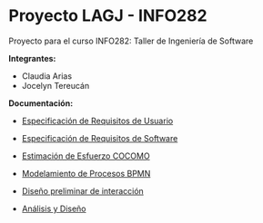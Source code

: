 # Proyecto LAGJ - INFO282 

Proyecto para el curso INFO282: Taller de Ingeniería de Software


**Integrantes:**

* Claudia Arias
* Jocelyn Tereucán 

**Documentación:**

*  [Especificación de Requisitos de Usuario](https://github.com/clfak/INFO248/blob/main/Documentaci%C3%B3n/Especificaci%C3%B3n%20de%20requisitos%20de%20usuario(ERU).pdf)

*  [Especificación de Requisitos de Software](https://github.com/clfak/INFO248/blob/main/Documentaci%C3%B3n/Especificaci%C3%B3n%20de%20requisitos%20Software(ERS).pdf)

* [Estimación de Esfuerzo COCOMO](https://github.com/clfak/LAGJ/blob/main/Documentaci%C3%B3n/Estimacion_de_Esfuerzo_LAGJ.pdf)

* [Modelamiento de Procesos BPMN](https://github.com/clfak/LAGJ/blob/main/Documentaci%C3%B3n/Procesos_BPMN/Procesos.md)

* [Diseño preliminar de interacción](https://github.com/clfak/LAGJ-TRANSPORTES/blob/main/Documentaci%C3%B3n/HCI/Informe%20C2%20Dise%C3%B1o%20Preliminar%20de%20Interacci%C3%B3n.pdf)


* [Análisis y Diseño](https://github.com/clfak/LAGJ-TRANSPORTES/blob/main/Documentaci%C3%B3n/Analisis%20y%20Dise%C3%B1o.pdf)


